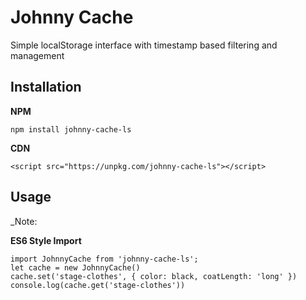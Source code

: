 Johnny Cache
============

Simple localStorage interface with timestamp based filtering and management

Installation
------------

**NPM**

    npm install johnny-cache-ls

**CDN**

    <script src="https://unpkg.com/johnny-cache-ls"></script>


Usage
-----

_Note: 

**ES6 Style Import**

    import JohnnyCache from 'johnny-cache-ls';
    let cache = new JohnnyCache()
    cache.set('stage-clothes', { color: black, coatLength: 'long' })
    console.log(cache.get('stage-clothes'))